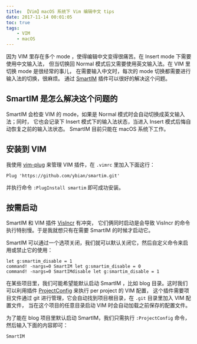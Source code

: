 ```yaml
---
title: 【Vim】macOS 系统下 Vim 编辑中文 tips
date: 2017-11-14 00:01:05
toc: true
tags:
    - VIM
    - macOS
---
```


因为 VIM 里存在多个 mode ，使得编辑中文变得很痛苦。在 Insert mode 下需要使用中文输入法，
但当切换回 Normal 模式后又需要使用英文输入法。在 VIM 里切换 mode 是很经常的事儿，
在需要输入中文时，每次的 mode 切换都需要进行输入法的切换，很麻烦。
通过 [SmartIM](https://github.com/ybian/smartim.git) 插件可以很好的解决这个问题。

<!--more-->

## SmartIM 是怎么解决这个问题的

SmartIM 会检查 VIM 的 mode，如果是 Normal 模式时会自动切换成英文输入法；同时，
它也会记录下 Insert 模式下的输入法状态，当进入 Insert 模式后悔自动恢复之前的输入法状态。
SmartIM 目前只能在 macOS 系统下工作。

## 安装到 VIM

我使用 [vim-plug](https://github.com/junegunn/vim-plug) 来管理 VIM 插件，在 `.vimrc` 里加入下面这行：

```vim
Plug 'https://github.com/ybian/smartim.git'
```

并执行命令 `:PlugInstall smartim` 即可成功安装。

## 按需启动

SmartIM 和 VIM 插件 [VisIncr](https://github.com/vim-scripts/VisIncr.git) 有冲突，
它们俩同时启动是会导致 VisIncr 的命令执行特别慢。于是我就想只有在需要 SmartIM 的时候才启动它。

SmartIM 可以通过一个选项关闭，我们就可以默认关闭它，然后自定义命令来启用或禁止它的使用：

```vim
let g:smartim_disable = 1
command! -nargs=0 SmartIM let g:smartim_disable = 0
command! -nargs=0 SmartIMdisable let g:smartim_disable = 1
```

在某些项目里，我们可能希望能默认启动 SmartIM ，比如 blog 目录。这时我们可以利用插件
[ProjectConfig](https://github.com/hiberabyss/ProjectConfig) 来执行 per project 的 VIM 配置，
这个插件需要项目文件通过 git 进行管理，它会自动找到项目根目录，在 `.git` 目录里加入 VIM 配置文件，
当在这个项目的任意目录启动 VIM 时会自动加载之前保存的配置文件。

为了能在 blog 项目里默认启动 SmartIM，我们只需执行 `:ProjectConfig` 命令，然后输入下面的内容即可：

```vim
SmartIM
```

